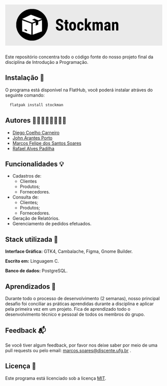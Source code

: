 
# ![Logo](img/logo-vertical-fundo-cinza.svg)


Este repositório concentra todo o código fonte do nosso projeto final 
da disciplina de Introdução a Programação.




## Instalação 🧱

O programa está disponível na FlatHub, você poderá instalar atráves
do seguinte comando:

```bash
  flatpak install stockman

```
    
## Autores 🧑‍💻🧑‍💻🧑‍💻🧑‍💻

- [Diego Coelho Carneiro](https://www.github.com/DiegoC9)
- [John Arantes Porto](https://www.github.com/DiegoC9)
- [Marcos Felipe dos Santos Soares](https://www.github.com/mfelipesoares)
- [Rafael Alves Padilha](https://www.github.com/RafelzAlves)




## Funcionalidades 💡

- Cadastros de:
    - Clientes
    - Produtos;
    - Fornecedores.
- Consulta de:
    - Clientes;
    - Produtos;
    - Fornecedores.
- Geração de Relatórios.
- Gerenciamento de pedidos efetuados.


## Stack utilizada 🩻 

**Interface Gráfica:** GTK4, Cambalache, Figma, Gnome Builder.

**Escrito em:** Linguagem C. 

**Banco de dados:** PostgreSQL. 


## Aprendizados 🧠

Durante todo o processo de desenvolvimento (2 semanas), nosso principal desafio foi conciliar as práticas aprendidas durante a disciplina e aplicar pela primeira vez em um projeto. Fica de aprendizado todo o desenvolvimento técnico e pessoal de todos os membros do grupo.


## Feedback 📬

Se você tiver algum feedback, por favor nos deixe saber por meio de uma pull requests ou pelo email: marcos.soares@discente.ufg.br .


## Licença 📜

Este programa está licenciado sob a licença
[MIT](https://choosealicense.com/licenses/mit/).





